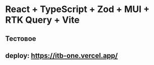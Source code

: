 # React + TypeScript + Zod + MUI + RTK Query + Vite

## Тестовое

## deploy: https://itb-one.vercel.app/
